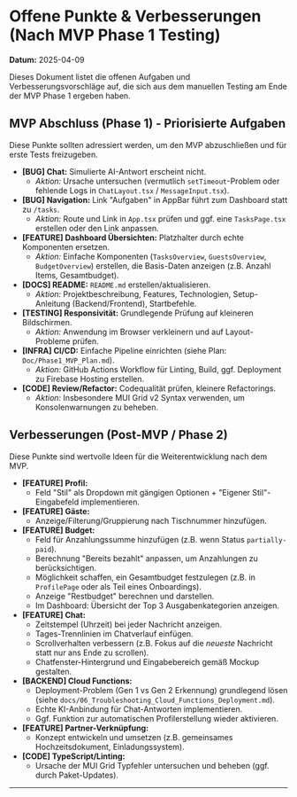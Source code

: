 # Offene Punkte & Verbesserungen (Nach MVP Phase 1 Testing)

**Datum:** 2025-04-09

Dieses Dokument listet die offenen Aufgaben und Verbesserungsvorschläge auf, die sich aus dem manuellen Testing am Ende der MVP Phase 1 ergeben haben.

## MVP Abschluss (Phase 1) - Priorisierte Aufgaben

Diese Punkte sollten adressiert werden, um den MVP abzuschließen und für erste Tests freizugeben.

*   **[BUG] Chat:** Simulierte AI-Antwort erscheint nicht.
    *   *Aktion:* Ursache untersuchen (vermutlich `setTimeout`-Problem oder fehlende Logs in `ChatLayout.tsx` / `MessageInput.tsx`).
*   **[BUG] Navigation:** Link "Aufgaben" in AppBar führt zum Dashboard statt zu `/tasks`.
    *   *Aktion:* Route und Link in `App.tsx` prüfen und ggf. eine `TasksPage.tsx` erstellen oder den Link anpassen.
*   **[FEATURE] Dashboard Übersichten:** Platzhalter durch echte Komponenten ersetzen.
    *   *Aktion:* Einfache Komponenten (`TasksOverview`, `GuestsOverview`, `BudgetOverview`) erstellen, die Basis-Daten anzeigen (z.B. Anzahl Items, Gesamtbudget).
*   **[DOCS] README:** `README.md` erstellen/aktualisieren.
    *   *Aktion:* Projektbeschreibung, Features, Technologien, Setup-Anleitung (Backend/Frontend), Startbefehle.
*   **[TESTING] Responsivität:** Grundlegende Prüfung auf kleineren Bildschirmen.
    *   *Aktion:* Anwendung im Browser verkleinern und auf Layout-Probleme prüfen.
*   **[INFRA] CI/CD:** Einfache Pipeline einrichten (siehe Plan: `Doc/Phase1_MVP_Plan.md`).
    *   *Aktion:* GitHub Actions Workflow für Linting, Build, ggf. Deployment zu Firebase Hosting erstellen.
*   **[CODE] Review/Refactor:** Codequalität prüfen, kleinere Refactorings.
    *   *Aktion:* Insbesondere MUI Grid v2 Syntax verwenden, um Konsolenwarnungen zu beheben.

## Verbesserungen (Post-MVP / Phase 2)

Diese Punkte sind wertvolle Ideen für die Weiterentwicklung nach dem MVP.

*   **[FEATURE] Profil:**
    *   Feld "Stil" als Dropdown mit gängigen Optionen + "Eigener Stil"-Eingabefeld implementieren.
*   **[FEATURE] Gäste:**
    *   Anzeige/Filterung/Gruppierung nach Tischnummer hinzufügen.
*   **[FEATURE] Budget:**
    *   Feld für Anzahlungssumme hinzufügen (z.B. wenn Status `partially-paid`).
    *   Berechnung "Bereits bezahlt" anpassen, um Anzahlungen zu berücksichtigen.
    *   Möglichkeit schaffen, ein Gesamtbudget festzulegen (z.B. in `ProfilePage` oder als Teil eines Onboardings).
    *   Anzeige "Restbudget" berechnen und darstellen.
    *   Im Dashboard: Übersicht der Top 3 Ausgabenkategorien anzeigen.
*   **[FEATURE] Chat:**
    *   Zeitstempel (Uhrzeit) bei jeder Nachricht anzeigen.
    *   Tages-Trennlinien im Chatverlauf einfügen.
    *   Scrollverhalten verbessern (z.B. Fokus auf die *neueste* Nachricht statt nur ans Ende zu scrollen).
    *   Chatfenster-Hintergrund und Eingabebereich gemäß Mockup gestalten.
*   **[BACKEND] Cloud Functions:**
    *   Deployment-Problem (Gen 1 vs Gen 2 Erkennung) grundlegend lösen (siehe `docs/06_Troubleshooting_Cloud_Functions_Deployment.md`).
    *   Echte KI-Anbindung für Chat-Antworten implementieren.
    *   Ggf. Funktion zur automatischen Profilerstellung wieder aktivieren.
*   **[FEATURE] Partner-Verknüpfung:**
    *   Konzept entwickeln und umsetzen (z.B. gemeinsames Hochzeitsdokument, Einladungssystem).
*   **[CODE] TypeScript/Linting:**
    *   Ursache der MUI Grid Typfehler untersuchen und beheben (ggf. durch Paket-Updates).

--- 